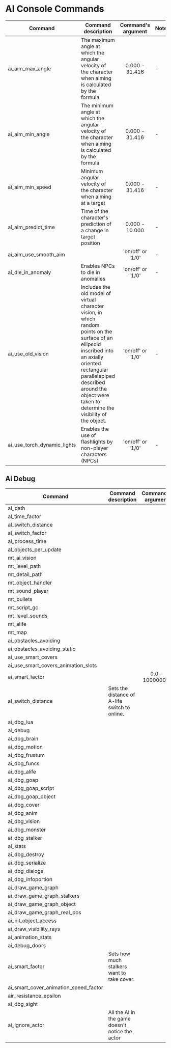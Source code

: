 # AI Console Commands

| Сommand | Command description | Command's argument | Note |
|---|---|:---:|---|
| ai_aim_max_angle | The maximum angle at which the angular velocity of the character when aiming is calculated by the formula | 0.000 - 31.416 | - |
| ai_aim_min_angle | The minimum angle at which the angular velocity of the character when aiming is calculated by the formula | 0.000 - 31.416 | - |
| ai_aim_min_speed | Minimum angular velocity of the character when aiming at a target | 0.000 - 31.416 | - |
| ai_aim_predict_time | Time of the character's prediction of a change in target position | 0.000 - 10.000 | - |
| ai_aim_use_smooth_aim |  | 'on/off' or '1/0' | - |
| ai_die_in_anomaly | Enables NPCs to die in anomalies | 'on/off' or '1/0' | - |
| ai_use_old_vision | Includes the old model of virtual character vision, in which random points on the surface of an ellipsoid inscribed into an axially oriented rectangular parallelepiped described around the object were taken to determine the visibility of the object. | 'on/off' or '1/0' | - |
| ai_use_torch_dynamic_lights | Enables the use of flashlights by non-player characters (NPCs) | 'on/off' or '1/0' | - |

## Ai Debug

| Сommand | Command description | Command's argument | Note |
|---|---|:---:|---|
| al_path |  |  | - |
| al_time_factor |  |  | - |
| al_switch_distance |  |  | - |
| al_switch_factor |  |  | - |
| al_process_time |  |  |  |
| al_objects_per_update |  |  |  |
| mt_ai_vision |  |  | - |
| mt_level_path |  |  | - |
| mt_detail_path |  |  | - |
| mt_object_handler |  |  | - |
| mt_sound_player |  |  | - |
| mt_bullets |  |  | - |
| mt_script_gc |  |  | - |
| mt_level_sounds |  |  | - |
| mt_alife |  |  | - |
| mt_map |  |  | - |
| ai_obstacles_avoiding |  |  | - |
| ai_obstacles_avoiding_static |  |  | - |
| ai_use_smart_covers |  |  | - |
| ai_use_smart_covers_animation_slots |  |  | - |
| ai_smart_factor |  | 0.0 - 1000000.0 | - |
| al_switch_distance | Sets the distance of A-life switch to online.  |  |  |
| ai_dbg_lua |  |  | - |
| ai_debug |  |  | - |
| ai_dbg_brain |  |  | - |
| ai_dbg_motion |  |  | - |
| ai_dbg_frustum |  |  | - |
| ai_dbg_funcs |  |  | - |
| ai_dbg_alife |  |  | - |
| ai_dbg_goap |  |  | - |
| ai_dbg_goap_script |  |  | - |
| ai_dbg_goap_object |  |  | - |
| ai_dbg_cover |  |  | - |
| ai_dbg_anim |  |  | - |
| ai_dbg_vision |  |  | - |
| ai_dbg_monster |  |  | - |
| ai_dbg_stalker |  |  | - |
| ai_stats |  |  | - |
| ai_dbg_destroy |  |  | - |
| ai_dbg_serialize |  |  | - |
| ai_dbg_dialogs |  |  | - |
| ai_dbg_infoportion |  |  | - |
| ai_draw_game_graph |  |  | - |
| ai_draw_game_graph_stalkers |  |  | - |
| ai_draw_game_graph_object |  |  | - |
| ai_draw_game_graph_real_pos |  |  | - |
| ai_nil_object_access |  |  | - |
| ai_draw_visibility_rays |  |  | - |
| ai_animation_stats |  |  | - |
| ai_debug_doors |  |  | - |
| ai_smart_factor | Sets how much stalkers want to take cover. |  |  |
| ai_smart_cover_animation_speed_factor |  |  | - |
| air_resistance_epsilon |  |  | - |
| ai_dbg_sight |  |  | - |
| ai_ignore_actor | All the AI in the game doesn't notice the actor |  | - |
